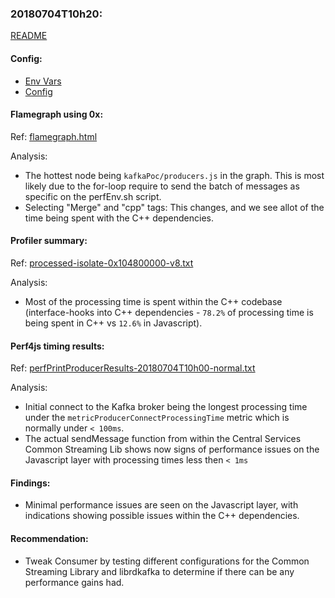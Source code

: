 ### 20180704T10h20:

[README](../README.md)

#### Config:

- [Env Vars](./perfEnv.sh)
- [Config](./config.json)

#### Flamegraph using 0x:
Ref: [flamegraph.html](./flamegraph.html)

Analysis:
- The hottest node being `kafkaPoc/producers.js` in the graph. This is most likely due to the for-loop require to send the batch of messages as specific on the perfEnv.sh script.
- Selecting "Merge" and "cpp" tags: This changes, and we see allot of the time being spent with the C++ dependencies.

#### Profiler summary: 
Ref: [processed-isolate-0x104800000-v8.txt](./processed-isolate-0x104800000-v8.txt)

Analysis:
- Most of the processing time is spent within the C++ codebase (interface-hooks into C++ dependencies - `78.2%` of processing time is being spent in C++ vs `12.6%` in Javascript).

#### Perf4js timing results: 
Ref: [perfPrintProducerResults-20180704T10h00-normal.txt](./perfPrintProducerResults-20180704T10h00-normal.txt)

Analysis:
- Initial connect to the Kafka broker being the longest processing time under the `metricProducerConnectProcessingTime` metric which is normally under `< 100ms`.
- The actual sendMessage function from within the Central Services Common Streaming Lib shows now signs of performance issues on the Javascript layer with processing times less then `< 1ms`

#### Findings:
- Minimal performance issues are seen on the Javascript layer, with indications showing possible issues within the C++ dependencies.

#### Recommendation:
- Tweak Consumer by testing different configurations for the Common Streaming Library and librdkafka to determine if there can be any performance gains had.
